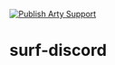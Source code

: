 [![Publish Arty Support](https://github.com/SLNE-Development/surf-discord/actions/workflows/publish.yml/badge.svg)](https://github.com/SLNE-Development/surf-discord/actions/workflows/publish.yml)

# surf-discord

